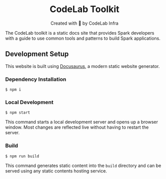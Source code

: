 <div align="center">

<h1>CodeLab Toolkit</h1>
Created with 🧡 by CodeLab Infra

</div>

The CodeLab toolkit is a static docs site that provides Spark developers with a guide to use common tools and patterns to build Spark applications.

## Development Setup

This website is built using [Docusaurus](https://docusaurus.io/), a modern static website generator.

### Dependency Installation

```
$ npm i
```

### Local Development

```
$ npm start
```

This command starts a local development server and opens up a browser window. Most changes are reflected live without having to restart the server.

### Build

```
$ npm run build
```

This command generates static content into the `build` directory and can be served using any static contents hosting service.
